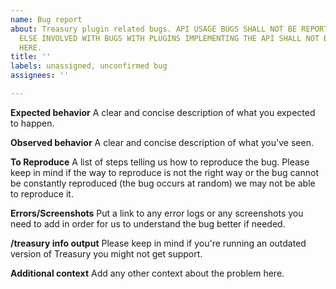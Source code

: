 ```yaml
---
name: Bug report
about: Treasury plugin related bugs. API USAGE BUGS SHALL NOT BE REPORTED HERE. ANYTHING
  ELSE INVOLVED WITH BUGS WITH PLUGINS IMPLEMENTING THE API SHALL NOT BE REPORTED
  HERE.
title: ''
labels: unassigned, unconfirmed bug
assignees: ''

---
```


**Expected behavior**
A clear and concise description of what you expected to happen.

**Observed behavior**
A clear and concise description of what you've seen.

**To Reproduce**
A list of steps telling us how to reproduce the bug. Please keep in mind if the way to reproduce is not the right way or the bug cannot be constantly reproduced (the bug occurs at random) we may not be able to reproduce it.

**Errors/Screenshots**
Put a link to any error logs or any screenshots you need to add in order for us to understand the bug better if needed.

**/treasury info output**
Please keep in mind if you're running an outdated version of Treasury you might not get support.

**Additional context**
Add any other context about the problem here.
